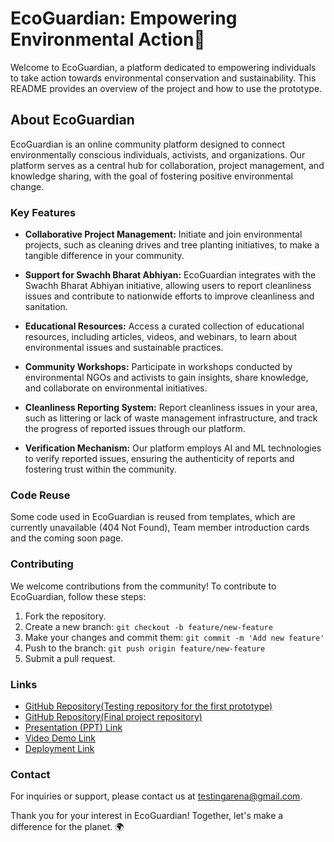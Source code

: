 # EcoGuardian: Empowering Environmental Action🌿

Welcome to EcoGuardian, a platform dedicated to empowering individuals to take action towards environmental conservation and sustainability. This README provides an overview of the project and how to use the prototype.

## About EcoGuardian

EcoGuardian is an online community platform designed to connect environmentally conscious individuals, activists, and organizations. Our platform serves as a central hub for collaboration, project management, and knowledge sharing, with the goal of fostering positive environmental change.


### Key Features

- **Collaborative Project Management:** Initiate and join environmental projects, such as cleaning drives and tree planting initiatives, to make a tangible difference in your community.
  
- **Support for Swachh Bharat Abhiyan:** EcoGuardian integrates with the Swachh Bharat Abhiyan initiative, allowing users to report cleanliness issues and contribute to nationwide efforts to improve cleanliness and sanitation.

- **Educational Resources:** Access a curated collection of educational resources, including articles, videos, and webinars, to learn about environmental issues and sustainable practices.

- **Community Workshops:** Participate in workshops conducted by environmental NGOs and activists to gain insights, share knowledge, and collaborate on environmental initiatives.

- **Cleanliness Reporting System:** Report cleanliness issues in your area, such as littering or lack of waste management infrastructure, and track the progress of reported issues through our platform.

- **Verification Mechanism:** Our platform employs AI and ML technologies to verify reported issues, ensuring the authenticity of reports and fostering trust within the community.

### Code Reuse
Some code used in EcoGuardian is reused from templates, which are currently unavailable (404 Not Found), Team member introduction cards and the coming soon page.


### Contributing

We welcome contributions from the community! To contribute to EcoGuardian, follow these steps:

1. Fork the repository.
2. Create a new branch: `git checkout -b feature/new-feature`
3. Make your changes and commit them: `git commit -m 'Add new feature'`
4. Push to the branch: `git push origin feature/new-feature`
5. Submit a pull request.

### Links

- [GitHub Repository(Testing repository for the first prototype)](https://github.com/testing-guy454/testing-repo)
- [GitHub Repository(Final project repository)](https://github.com/yuvraj-mehta/EcoGuardian_prototype)
- [Presentation (PPT) Link](https://docs.google.com/presentation/d/1nVbSUwZcMsvGNg33M8bRv0WSg9czIl4P/edit?usp=drive_link&ouid=106123035967170627709&rtpof=true&sd=true)
- [Video Demo Link](https://www.loom.com/share/8529846eaae94397ac64329311d097f8?sid=047deb96-6201-4440-9f24-528c32c873d4)
- [Deployment Link](https://yuvraj-mehta.github.io/EcoGuardian_prototype/)

### Contact

For inquiries or support, please contact us at [testingarena@gmail.com](mailto:testingarena454@gmail.com).

Thank you for your interest in EcoGuardian! Together, let's make a difference for the planet. 🌍

